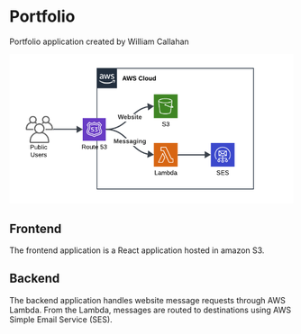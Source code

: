 # Portfolio

Portfolio application created by William Callahan

![Architecture Diagram](./docs/images/aws-diagram.png)

## Frontend

The frontend application is a React application hosted in amazon S3.

## Backend

The backend application handles website message requests through AWS Lambda. From the Lambda, messages are routed to destinations using AWS Simple Email Service (SES).